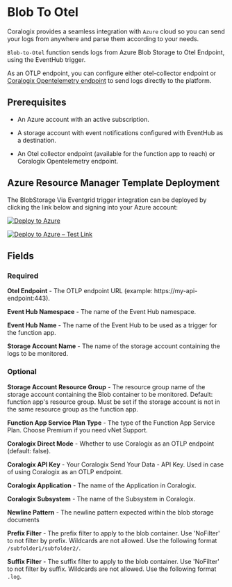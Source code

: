 # Blob To Otel

Coralogix provides a seamless integration with ``Azure`` cloud so you can send your logs from anywhere and parse them according to your needs.

`Blob-to-Otel` function sends logs from Azure Blob Storage to Otel Endpoint, using the EventHub trigger.

As an OTLP endpoint, you can configure either otel-collector endpoint or [Coralogix Opentelemetry endpoint](https://coralogix.com/docs/integrations/coralogix-endpoints/#opentelemetry) to send logs directly to the platform.

## Prerequisites

* An Azure account with an active subscription.

* A storage account with event notifications configured with EventHub as a destination.

* An Otel collector endpoint (available for the function app to reach) or Coralogix Opentelemetry endpoint.

## Azure Resource Manager Template Deployment

The BlobStorage Via Eventgrid trigger integration can be deployed by clicking the link below and signing into your Azure account:

[![Deploy to Azure](https://aka.ms/deploytoazurebutton)](https://portal.azure.com/#create/Microsoft.Template/uri/https%3A%2F%2Fraw.githubusercontent.com%2Fcoralogix%2Fcoralogix-azure-serverless%2Fmaster%2FBlobToOtel%2FARM%2FBlobToOtel.json)

[![Deploy to Azure – Test Link](https://aka.ms/deploytoazurebutton)](https://portal.azure.com/#create/Microsoft.Template/uri/https%3A%2F%2Fraw.githubusercontent.com%2Fcoralogix%2Fcoralogix-azure-serverless%2Ffeat-cds-1933-otel-shipper%2FBlobToOtel%2FARM%2FBlobToOtel.json)

## Fields

### Required

**Otel Endpoint** - The OTLP endpoint URL (example: https://my-api-endpoint:443).

**Event Hub Namespace** - The name of the Event Hub namespace.

**Event Hub Name** - The name of the Event Hub to be used as a trigger for the function app.

**Storage Account Name** - The name of the storage account containing the logs to be monitored.

### Optional

**Storage Account Resource Group** - The resource group name of the storage account containing the Blob container to be monitored. Default: function app's resource group. Must be set if the storage account is not in the same resource group as the function app.

**Function App Service Plan Type** - The type of the Function App Service Plan. Choose Premium if you need vNet Support.

**Coralogix Direct Mode** - Whether to use Coralogix as an OTLP endpoint (default: false).

**Coralogix API Key** - Your Coralogix Send Your Data - API Key. Used in case of using Coralogix as an OTLP endpoint.

**Coralogix Application** - The name of the Application in Coralogix.

**Coralogix Subsystem** - The name of the Subsystem in Coralogix.

**Newline Pattern** - The newline pattern expected within the blob storage documents

**Prefix Filter** - The prefix filter to apply to the blob container. Use 'NoFilter' to not filter by prefix. Wildcards are not allowed. Use the following format `/subfolder1/subfolder2/`.

**Suffix Filter** - The suffix filter to apply to the blob container. Use 'NoFilter' to not filter by suffix. Wildcards are not allowed. Use the following format `.log`.
